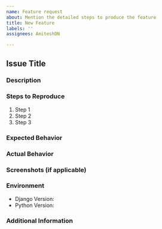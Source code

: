 ```yaml
---
name: Feature request
about: Mention the detailed steps to produce the feature
title: New Feature
labels: ''
assignees: AmiteshDN

---
```


## Issue Title

[//]: # (Briefly describe the issue)

### Description

[//]: # (Provide a detailed description of the issue)

### Steps to Reproduce

1. Step 1
2. Step 2
3. Step 3

### Expected Behavior

[//]: # (Describe what you expected to happen)

### Actual Behavior

[//]: # (Describe what actually happened)

### Screenshots (if applicable)

[//]: # (Include screenshots if it helps in understanding the issue)

### Environment

- Django Version:
- Python Version:


### Additional Information

[//]: # (Any additional information that may be relevant)
